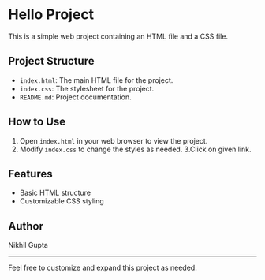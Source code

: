 # Hello Project

This is a simple web project containing an HTML file and a CSS file.

## Project Structure

- `index.html`: The main HTML file for the project.
- `index.css`: The stylesheet for the project.
- `README.md`: Project documentation.

## How to Use

1. Open `index.html` in your web browser to view the project.
2. Modify `index.css` to change the styles as needed.
   3.Click on given link.

## Features

- Basic HTML structure
- Customizable CSS styling

## Author

Nikhil Gupta

---

Feel free to customize and expand this project as needed.
